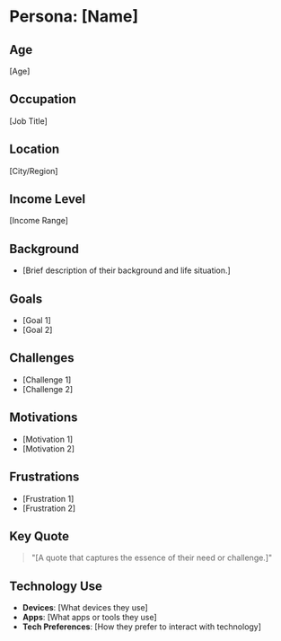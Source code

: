 # Persona: [Name]

## Age
[Age]

## Occupation
[Job Title]

## Location
[City/Region]

## Income Level
[Income Range]

## Background
- [Brief description of their background and life situation.]

## Goals
- [Goal 1]
- [Goal 2]

## Challenges
- [Challenge 1]
- [Challenge 2]

## Motivations
- [Motivation 1]
- [Motivation 2]

## Frustrations
- [Frustration 1]
- [Frustration 2]

## Key Quote
> "[A quote that captures the essence of their need or challenge.]"

## Technology Use
- **Devices**: [What devices they use]
- **Apps**: [What apps or tools they use]
- **Tech Preferences**: [How they prefer to interact with technology]
